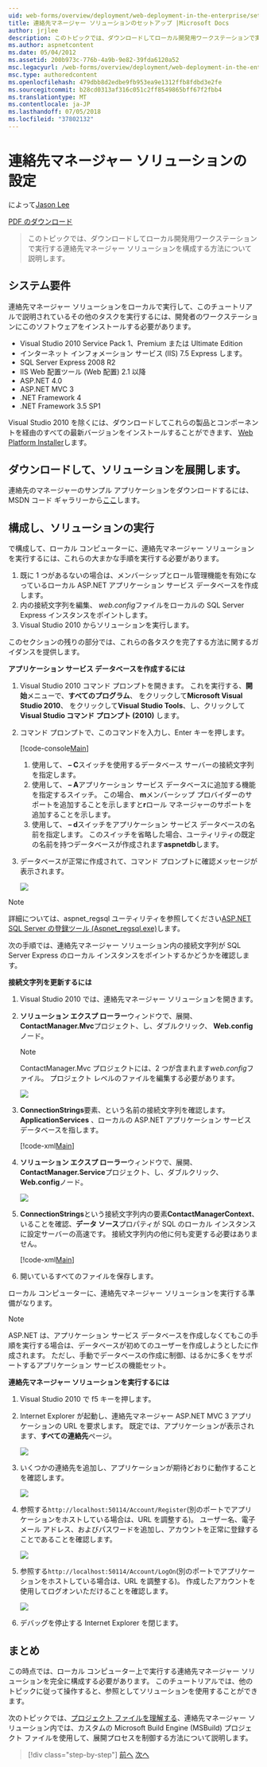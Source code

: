 ```yaml
---
uid: web-forms/overview/deployment/web-deployment-in-the-enterprise/setting-up-the-contact-manager-solution
title: 連絡先マネージャー ソリューションのセットアップ |Microsoft Docs
author: jrjlee
description: このトピックでは、ダウンロードしてローカル開発用ワークステーションで実行する連絡先マネージャー ソリューションを構成する方法について説明します。
ms.author: aspnetcontent
ms.date: 05/04/2012
ms.assetid: 200b973c-776b-4a9b-9e82-39fda6120a52
msc.legacyurl: /web-forms/overview/deployment/web-deployment-in-the-enterprise/setting-up-the-contact-manager-solution
msc.type: authoredcontent
ms.openlocfilehash: 479dbb8d2edbe9fb953ea9e1312ffb8fdbd3e2fe
ms.sourcegitcommit: b28cd0313af316c051c2ff8549865bff67f2fbb4
ms.translationtype: MT
ms.contentlocale: ja-JP
ms.lasthandoff: 07/05/2018
ms.locfileid: "37802132"
---
```

<a name="setting-up-the-contact-manager-solution"></a>連絡先マネージャー ソリューションの設定
====================
によって[Jason Lee](https://github.com/jrjlee)

[PDF のダウンロード](https://msdnshared.blob.core.windows.net/media/MSDNBlogsFS/prod.evol.blogs.msdn.com/CommunityServer.Blogs.Components.WeblogFiles/00/00/00/63/56/8130.DeployingWebAppsInEnterpriseScenarios.pdf)

> このトピックでは、ダウンロードしてローカル開発用ワークステーションで実行する連絡先マネージャー ソリューションを構成する方法について説明します。


## <a name="system-requirements"></a>システム要件

連絡先マネージャー ソリューションをローカルで実行して、このチュートリアルで説明されているその他のタスクを実行するには、開発者のワークステーションにこのソフトウェアをインストールする必要があります。

- Visual Studio 2010 Service Pack 1、Premium または Ultimate Edition
- インターネット インフォメーション サービス (IIS) 7.5 Express します。
- SQL Server Express 2008 R2
- IIS Web 配置ツール (Web 配置) 2.1 以降
- ASP.NET 4.0
- ASP.NET MVC 3
- .NET Framework 4
- .NET Framework 3.5 SP1

Visual Studio 2010 を除くには、ダウンロードしてこれらの製品とコンポーネントを経由のすべての最新バージョンをインストールすることができます、 [Web Platform Installer](https://go.microsoft.com/?linkid=9805118)します。

## <a name="download-and-extract-the-solution"></a>ダウンロードして、ソリューションを展開します。

連絡先のマネージャーのサンプル アプリケーションをダウンロードするには、MSDN コード ギャラリーから[ここ](https://code.msdn.microsoft.com/Deploying-Web-Applications-9d9093c0)します。

## <a name="configure-and-run-the-solution"></a>構成し、ソリューションの実行

で構成して、ローカル コンピューターに、連絡先マネージャー ソリューションを実行するには、これらの大まかな手順を実行する必要があります。

1. 既に 1 つがあるないの場合は、メンバーシップとロール管理機能を有効になっているローカル ASP.NET アプリケーション サービス データベースを作成します。
2. 内の接続文字列を編集、 *web.config*ファイルをローカルの SQL Server Express インスタンスをポイントします。
3. Visual Studio 2010 からソリューションを実行します。

このセクションの残りの部分では、これらの各タスクを完了する方法に関するガイダンスを提供します。

**アプリケーション サービス データベースを作成するには**

1. Visual Studio 2010 コマンド プロンプトを開きます。 これを実行する、**開始**メニューで、**すべてのプログラム**、 をクリックして**Microsoft Visual Studio 2010**、 をクリックして**Visual Studio Tools**、し、クリックして**Visual Studio コマンド プロンプト (2010)** します。
2. コマンド プロンプトで、このコマンドを入力し、Enter キーを押します。

    [!code-console[Main](setting-up-the-contact-manager-solution/samples/sample1.cmd)]

    1. 使用して、 **– C**スイッチを使用するデータベース サーバーの接続文字列を指定します。
    2. 使用して、 **– A**アプリケーション サービス データベースに追加する機能を指定するスイッチ。 この場合、 **m**メンバーシップ プロバイダーのサポートを追加することを示しますと**r**ロール マネージャーのサポートを追加することを示します。
    3. 使用して、 **– d**スイッチをアプリケーション サービス データベースの名前を指定します。 このスイッチを省略した場合、ユーティリティの既定の名前を持つデータベースが作成されます**aspnetdb**します。
3. データベースが正常に作成されて、コマンド プロンプトに確認メッセージが表示されます。

    ![](setting-up-the-contact-manager-solution/_static/image1.png)

> [!NOTE]
> 詳細については、aspnet\_regsql ユーティリティを参照してください[ASP.NET SQL Server の登録ツール (Aspnet\_regsql.exe)](https://msdn.microsoft.com/library/ms229862(v=vs.100).aspx)します。


次の手順では、連絡先マネージャー ソリューション内の接続文字列が SQL Server Express のローカル インスタンスをポイントするかどうかを確認します。

**接続文字列を更新するには**

1. Visual Studio 2010 では、連絡先マネージャー ソリューションを開きます。
2. **ソリューション エクスプ ローラー**ウィンドウで、展開、 **ContactManager.Mvc**プロジェクト、し、ダブルクリック、 **Web.config**ノード。

    > [!NOTE]
    > ContactManager.Mvc プロジェクトには、2 つが含まれます*web.config*ファイル。 プロジェクト レベルのファイルを編集する必要があります。

    ![](setting-up-the-contact-manager-solution/_static/image2.png)
3. **ConnectionStrings**要素、という名前の接続文字列を確認します。 **ApplicationServices** 、ローカルの ASP.NET アプリケーション サービス データベースを指します。

    [!code-xml[Main](setting-up-the-contact-manager-solution/samples/sample2.xml)]
4. **ソリューション エクスプ ローラー**ウィンドウで、展開、 **ContactManager.Service**プロジェクト、し、ダブルクリック、 **Web.config**ノード。

    ![](setting-up-the-contact-manager-solution/_static/image3.png)
5. **ConnectionStrings**という接続文字列内の要素**ContactManagerContext**、いることを確認、**データ ソース**プロパティが SQL のローカル インスタンスに設定サーバーの高速です。 接続文字列内の他に何も変更する必要はありません。

    [!code-xml[Main](setting-up-the-contact-manager-solution/samples/sample3.xml)]
6. 開いているすべてのファイルを保存します。

ローカル コンピューターに、連絡先マネージャー ソリューションを実行する準備がなります。

> [!NOTE]
> ASP.NET は、アプリケーション サービス データベースを作成しなくてもこの手順を実行する場合は、データベースが初めてのユーザーを作成しようとしたに作成されます。 ただし、手動でデータベースの作成に制御、はるかに多くをサポートするアプリケーション サービスの機能セット。


**連絡先マネージャー ソリューションを実行するには**

1. Visual Studio 2010 で f5 キーを押します。
2. Internet Explorer が起動し、連絡先マネージャー ASP.NET MVC 3 アプリケーションの URL を要求します。 既定では、アプリケーションが表示されます、**すべての連絡先**ページ。

    ![](setting-up-the-contact-manager-solution/_static/image4.png)
3. いくつかの連絡先を追加し、アプリケーションが期待どおりに動作することを確認します。

    ![](setting-up-the-contact-manager-solution/_static/image5.png)
4. 参照する`http://localhost:50114/Account/Register`(別のポートでアプリケーションをホストしている場合は、URL を調整する)。 ユーザー名、電子メール アドレス、およびパスワードを追加し、アカウントを正常に登録することであることを確認します。

    ![](setting-up-the-contact-manager-solution/_static/image6.png)
5. 参照する`http://localhost:50114/Account/LogOn`(別のポートでアプリケーションをホストしている場合は、URL を調整する)。 作成したアカウントを使用してログオンいただけることを確認します。

    ![](setting-up-the-contact-manager-solution/_static/image7.png)
6. デバッグを停止する Internet Explorer を閉じます。

## <a name="conclusion"></a>まとめ

この時点では、ローカル コンピューター上で実行する連絡先マネージャー ソリューションを完全に構成する必要があります。 このチュートリアルでは、他のトピックに従って操作すると、参照としてソリューションを使用することができます。

次のトピックでは、[プロジェクト ファイルを理解する](understanding-the-project-file.md)、連絡先マネージャー ソリューション内では、カスタムの Microsoft Build Engine (MSBuild) プロジェクト ファイルを使用して、展開プロセスを制御する方法について説明します。

> [!div class="step-by-step"]
> [前へ](the-contact-manager-solution.md)
> [次へ](understanding-the-project-file.md)
